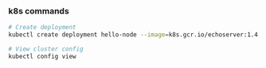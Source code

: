 ### k8s commands

```bash
# Create deployment
kubectl create deployment hello-node --image=k8s.gcr.io/echoserver:1.4

# View cluster config
kubectl config view


```
